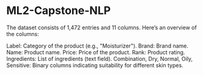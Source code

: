 # ML2-Capstone-NLP

The dataset consists of 1,472 entries and 11 columns. Here’s an overview of the columns:

Label: Category of the product (e.g., "Moisturizer").
Brand: Brand name.
Name: Product name.
Price: Price of the product.
Rank: Product rating.
Ingredients: List of ingredients (text field).
Combination, Dry, Normal, Oily, Sensitive: Binary columns indicating suitability for different skin types.
